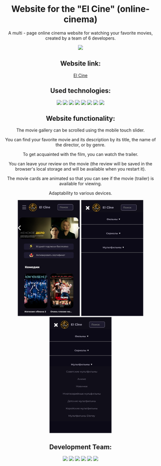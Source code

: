 <div id="header" align="center">
<h1>Website for the "El Cine" (online-cinema)</h1>
<p>A multi - page online cinema website for watching your favorite movies, created by a team of 6 developers.</p>
<img src="https://github.com/elencodes/project_online-cinema/blob/main/public/gif/promo.gif">
<h2>Website link:</h2>
<a href="https://elencodes.github.io/project_online-cinema/">El Cine</a>
<h2>Used technologies:</h2> 
	<div id=technologies>
		<img src="https://img.shields.io/badge/vite-%23CCD3FF?style=for-the-badge&logo=vite&logoColor=%23FFB600&color=%23827FFF">
		<img src="https://img.shields.io/badge/JAVASCRIPT-F7DF1E?style=for-the-badge&logo=javascript&logoColor=000">
		<img src="https://img.shields.io/badge/swiper-E9EEFA?style=for-the-badge&logo=swiper&logoColor=%230080FF">
		<img src="https://img.shields.io/badge/html5-%23E34F26.svg?style=for-the-badge&logo=html5&logoColor=white">
		<img src="https://img.shields.io/badge/SASS-hotpink.svg?style=for-the-badge&logo=SASS&logoColor=white">
		<img src="https://img.shields.io/badge/css3-%231572B6.svg?style=for-the-badge&logo=css3&logoColor=white">
		<img src="https://img.shields.io/badge/github-%23121011.svg?style=for-the-badge&logo=github&logoColor=white">
		<img src="https://img.shields.io/badge/git-%23F05033.svg?style=for-the-badge&logo=git&logoColor=white">
	</div>
<h2>Website functionality:</h2>
<p>The movie gallery can be scrolled using the mobile touch slider.</p>
<p>You can find your favorite movie and its description by its title, the name of the director, or by genre.</p>
<p>To get acquainted with the film, you can watch the trailer.</p>
<p>You can leave your review on the movie (the review will be saved in the browser's local storage and will be available when you restart it).</p>
<p>The movie cards are animated so that you can see if the movie (trailer) is available for viewing.</p>
<p>Adaptability to various devices.</p>
<img src="https://github.com/elencodes/project_online-cinema/blob/main/public/github/burger-menu-1.png" height="380">
<img src="https://github.com/elencodes/project_online-cinema/blob/main/public/github/burger-menu-2.png" height="380">
<img src="https://github.com/elencodes/project_online-cinema/blob/main/public/github/burger-menu-3.png" height="380">
<h2>Development Team:</h2> 
<div id=bages>
	<a href="https://github.com/elencodes"><img src="https://img.shields.io/badge/ELENA-2E2844?style=for-the-badge&logo=github"></a>
	<a href="https://github.com/ria-helluva-boss"><img src="https://img.shields.io/badge/VICTORIA-2E2844?style=for-the-badge&logo=github"></a>
	<a href="https://github.com/sova0110"><img src="https://img.shields.io/badge/OLGA-f5cd4b?style=for-the-badge&logo=github&logoColor=%23100E19"></a>
	<a href="https://github.com/DariaUmipa"><img src="https://img.shields.io/badge/DARIA-f5cd4b?style=for-the-badge&logo=github&logoColor=%23100E19"></a>
	<a href="https://github.com/altarin"><img src="https://img.shields.io/badge/NATALIA-D959AE?style=for-the-badge&logo=github"></a>
	<a href="https://github.com/Rinataeva"><img src="https://img.shields.io/badge/EKATERINA-D959AE?style=for-the-badge&logo=github"></a>
</div>
</div>
